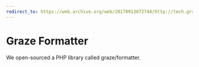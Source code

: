 ```yaml
---
redirect_to: https://web.archive.org/web/20170913072744/http://tech.graze.com/2015/12/10/graze-formatter/
---
```


# Graze Formatter

We open-sourced a PHP library called graze/formatter.
